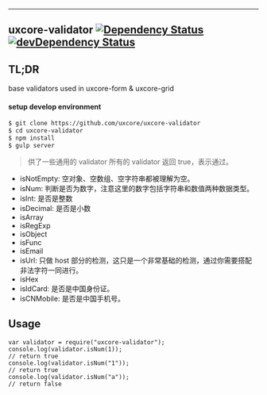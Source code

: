 ---

## uxcore-validator [![Dependency Status](http://img.shields.io/david/uxcore/uxcore-validator.svg?style=flat-square)](https://david-dm.org/uxcore/uxcore-validator) [![devDependency Status](http://img.shields.io/david/dev/uxcore/uxcore-validator.svg?style=flat-square)](https://david-dm.org/uxcore/uxcore-validator#info=devDependencies) 

## TL;DR

base validators used in uxcore-form & uxcore-grid

#### setup develop environment

```sh
$ git clone https://github.com/uxcore/uxcore-validator
$ cd uxcore-validator
$ npm install
$ gulp server
```

> 供了一些通用的 validator
> 所有的 validator 返回 true，表示通过。

* isNotEmpty: 空对象、空数组、空字符串都被理解为空。
* isNum: 判断是否为数字，注意这里的数字包括字符串和数值两种数据类型。
* isInt: 是否是整数
* isDecimal: 是否是小数
* isArray
* isRegExp
* isObject
* isFunc
* isEmail
* isUrl: 只做 host 部分的检测，这只是一个非常基础的检测，通过你需要搭配非法字符一同进行。
* isHex
* isIdCard: 是否是中国身份证。
* isCNMobile: 是否是中国手机号。


## Usage

```
var validator = require("uxcore-validator");
console.log(validator.isNum(1));
// return true
console.log(validator.isNum("1"));
// return true
console.log(validator.isNum("a"));
// return false
```





